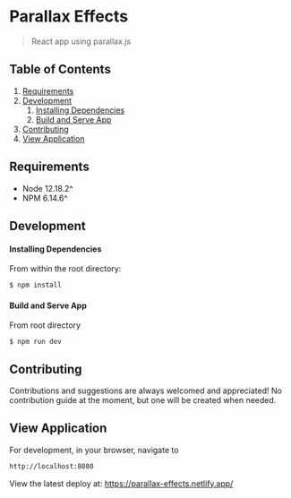 # Parallax Effects

> React app using parallax.js

## Table of Contents

1. [Requirements](#requirements)
1. [Development](#development)
    1. [Installing Dependencies](#installing-dependencies)
    1. [Build and Serve App](#build-and-serve-app)
1. [Contributing](#contributing)
1. [View Application](#view-application)

## Requirements

- Node 12.18.2^
- NPM 6.14.6^

## Development

#### Installing Dependencies

From within the root directory:

```sh
$ npm install
```

#### Build and Serve App
From root directory
```
$ npm run dev
```

## Contributing

Contributions and suggestions are always welcomed and appreciated! No contribution guide at the moment, but one will be created when needed.

## View Application
For development, in your browser, navigate to
```sh
http://localhost:8080
```

View the latest deploy at: https://parallax-effects.netlify.app/
